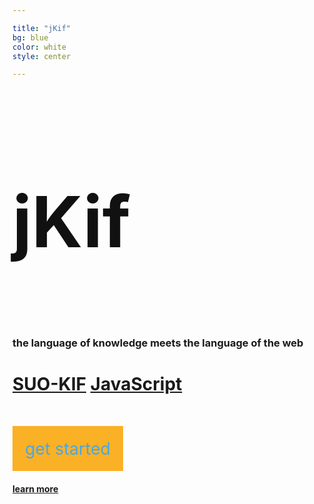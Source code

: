 ```yaml
---

title: "jKif"
bg: blue
color: white
style: center

---
```


<h1 style="font-size:85pt; color:#111111; padding-bottom:40px;">jKif</h1>

### the language of knowledge meets the language of the web

# [SUO-KIF](http://sigmakee.cvs.sourceforge.net/viewvc/sigmakee/sigma/suo-kif.pdf) <i class="fa fa-arrow-right" style="font-size:30pt;color:black;"></i> [JavaScript](https://developer.mozilla.org/en-US/docs/Web/JavaScript)

<div style="margin-top:70px;margin-bottom:40px;"><a href="https://github.com/Cfeusier/jkif/blob/master/docs/GETTING_STARTED.md" style="color:#49a7e9;font-size:20pt;background-color:#fab125;padding:20px;text-decoration:none;">get started</a></div>

#### [learn more](#about)
